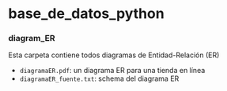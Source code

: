 # base_de_datos_python




### diagram_ER

Esta carpeta contiene todos  diagramas de Entidad-Relación (ER) 
- `diagramaER.pdf`: un diagrama ER para una tienda en línea 
- `diagramaER_fuente.txt`: schema del diagrama ER
